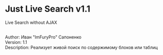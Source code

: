 # Just Live Search v1.1
Live Search without AJAX<br /><br />

Author: Иван "ImFuryPro" Сапоненко<br />
Version: 1.1<br />
Description: Реализует живой поиск по содержимому блоков или таблиц<br />
